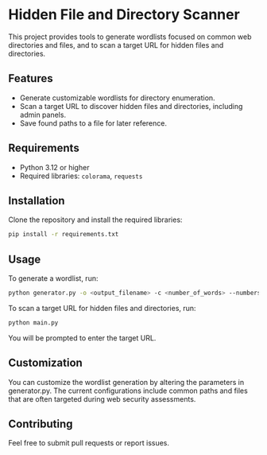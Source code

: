 # Hidden File and Directory Scanner

This project provides tools to generate wordlists focused on common web directories and files, and to scan a target URL for hidden files and directories.

## Features

- Generate customizable wordlists for directory enumeration.
- Scan a target URL to discover hidden files and directories, including admin panels.
- Save found paths to a file for later reference.

## Requirements

- Python 3.12 or higher
- Required libraries: `colorama`, `requests`

## Installation

Clone the repository and install the required libraries:

```bash
pip install -r requirements.txt
```

## Usage
To generate a wordlist, run:

```bash
python generator.py -o <output_filename> -c <number_of_words> --numbers
```

To scan a target URL for hidden files and directories, run:


```bash
python main.py
```

You will be prompted to enter the target URL.

## Customization
You can customize the wordlist generation by altering the parameters in generator.py. The current configurations include common paths and files that are often targeted during web security assessments.

## Contributing
Feel free to submit pull requests or report issues.

